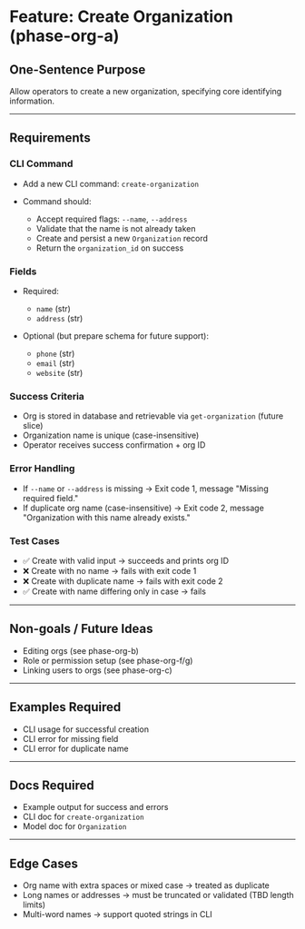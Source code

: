 # Feature: Create Organization (phase-org-a)

## One-Sentence Purpose

Allow operators to create a new organization, specifying core identifying information.

---

## Requirements

### CLI Command

- Add a new CLI command: `create-organization`
- Command should:

  - Accept required flags: `--name`, `--address`
  - Validate that the name is not already taken
  - Create and persist a new `Organization` record
  - Return the `organization_id` on success

### Fields

- Required:

  - `name` (str)
  - `address` (str)

- Optional (but prepare schema for future support):

  - `phone` (str)
  - `email` (str)
  - `website` (str)

### Success Criteria

- Org is stored in database and retrievable via `get-organization` (future slice)
- Organization name is unique (case-insensitive)
- Operator receives success confirmation + org ID

### Error Handling

- If `--name` or `--address` is missing → Exit code 1, message "Missing required field."
- If duplicate org name (case-insensitive) → Exit code 2, message "Organization with this name already exists."

### Test Cases

- ✅ Create with valid input → succeeds and prints org ID
- ❌ Create with no name → fails with exit code 1
- ❌ Create with duplicate name → fails with exit code 2
- ✅ Create with name differing only in case → fails

---

## Non-goals / Future Ideas

- Editing orgs (see phase-org-b)
- Role or permission setup (see phase-org-f/g)
- Linking users to orgs (see phase-org-c)

---

## Examples Required

- CLI usage for successful creation
- CLI error for missing field
- CLI error for duplicate name

---

## Docs Required

- Example output for success and errors
- CLI doc for `create-organization`
- Model doc for `Organization`

---

## Edge Cases

- Org name with extra spaces or mixed case → treated as duplicate
- Long names or addresses → must be truncated or validated (TBD length limits)
- Multi-word names → support quoted strings in CLI
